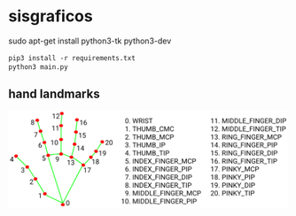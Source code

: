 # sisgraficos
sudo apt-get install python3-tk python3-dev

```
pip3 install -r requirements.txt
python3 main.py
```

## hand landmarks

![hand landmarks](hand_landmarks.png?raw=true)
